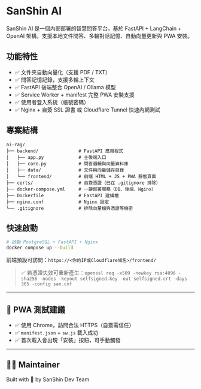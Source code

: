 
#  SanShin AI

SanShin AI 是一個內部部署的智慧問答平台，基於 FastAPI + LangChain + OpenAI 架構，支援本地文件問答、多輪對話記憶、自動向量更新與 PWA 安裝。

## 功能特性

- ✅ 文件夾自動向量化（支援 PDF / TXT）
- ✅ 問答記憶記錄，支援多輪上下文
- ✅ FastAPI 後端整合 OpenAI / Ollama 模型
- ✅ Service Worker + manifest 完整 PWA 安裝支援
- ✅ 使用者登入系統（帳號密碼）
- ✅ Nginx + 自簽 SSL 證書 或 Cloudflare Tunnel 快速內網測試

## 專案結構

```
ai-rag/
├── backend/               # FastAPI 應用程式
│   ├── app.py             # 主後端入口
│   ├── core.py            # 問答邏輯與向量資料庫
│   ├── data/              # 文件與向量儲存目錄
│   └── frontend/          # 前端 HTML + JS + PWA 靜態頁面
├── certs/                 # 自簽憑證（已在 .gitignore 排除）
├── docker-compose.yml     # 一鍵部署服務（DB、後端、Nginx）
├── Dockerfile             # FastAPI 建構檔
├── nginx.conf             # Nginx 設定
└── .gitignore             # 排除向量檔與憑證等機密
```

## 快速啟動

```bash
# 啟動 PostgreSQL + FastAPI + Nginx
docker compose up --build
```

前端預設可訪問：`https://<你的IP或Cloudflare域名>/frontend/`

> ✅ 若憑證失效可重新產生：`openssl req -x509 -newkey rsa:4096 -sha256 -nodes -keyout selfsigned.key -out selfsigned.crt -days 365 -config san.cnf`

---

## 📱 PWA 測試建議

- ✅ 使用 Chrome，訪問合法 HTTPS（自簽需信任）
- ✅ `manifest.json` + `sw.js` 載入成功
- ✅ 首次載入會出現「安裝」按鈕，可手動觸發

---

## 👨‍💻 Maintainer

Built with 💙 by SanShin Dev Team
